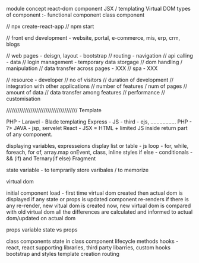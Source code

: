 module concept
react-dom
component
JSX / templating
Virtual DOM
types of component :-
functional component
class component



// npx create-react-app <foldername>
// npm start



// front end development - website, portal, e-commerce, mis, erp, crm, blogs

// web pages - deisgn, layout - bootstrap
// routing - navigation
// api calling - data
// login management - temporary data storgage
// dom handling / manipulation
// data transfer across pages - XXX
// spa - XXX




// resource - developer
// no of visitors
// duration of development
// integration with other applications
// number of features / num of pages
// amount of data
// data transfer among features
// performance
// customisation






//////////////////////////////////////
Template

PHP - Laravel - Blade templating
Express - JS - third - ejs, .................
PHP - ?>
JAVA - jsp, servelet
React - JSX = HTML + limited JS inside return part of any component.


displaying variables, expresseions
display list or table - js loop - for, while, foreach, for of, array.map
onEvent, class, inline styles
if else - conditionals - && (if) and Ternary(if else)
Fragment




state variable - to temprarily store varibales / to memorize


virtual dom

initial component load - first time
virtual dom created
then actual dom is displayed
if any state or props is updated
component re-renders
if there is any re-render, new vitual dom is created
now, new virtual dom is compared with old virtual dom
all the differences are calculated and informed to actual dom/updated on actual dom


props variable
state vs props




class components
state in class component
lifecycle methods
hooks - react, react supporting libraries, third party libarries, custom hooks
bootstrap and styles
template creation
routing